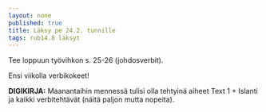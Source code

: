```yaml
---
layout: none
published: true
title: Läksy pe 24.2. tunnille
tags: rub14.8 läksyt
---
```

Tee loppuun työvihkon s. 25-26  (johdosverbit).

Ensi viikolla verbikokeet! 

**DIGIKIRJA:**
Maanantaihin mennessä tulisi olla tehtyinä aiheet Text 1 + Islanti ja kaikki verbitehtävät (näitä paljon mutta nopeita).